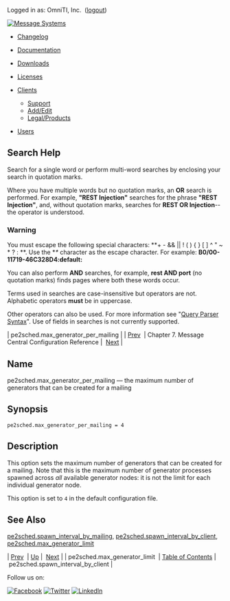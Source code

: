 Logged in as: OmniTI, Inc.  ([logout](https://support.messagesystems.com/logout.php))

[![Message Systems](https://support.messagesystems.com/images/ms-white205.png)](https://support.messagesystems.com/start.php) 

*   [Changelog](https://support.messagesystems.com/start.php?show=changelog)
*   [Documentation](https://support.messagesystems.com/docs/)
*   [Downloads](https://support.messagesystems.com/start.php)

*   [Licenses](https://support.messagesystems.com/license_summary.php)
*   <a href="">Clients</a>
    *   [Support](https://support.messagesystems.com/cs.php)
    *   [Add/Edit](https://support.messagesystems.com/edit_client.php)
    *   [Legal/Products](https://support.messagesystems.com/edit_products.php)
*   [Users](https://support.messagesystems.com/edit_customer.php)

## Search Help

Search for a single word or perform multi-word searches by enclosing your search in quotation marks.

Where you have multiple words but no quotation marks, an **OR** search is performed. For example, **"REST Injection"** searches for the phrase **"REST Injection"**, and, without quotation marks, searches for **REST OR Injection**--the operator is understood.

### Warning

You must escape the following special characters: **+ - && || ! ( ) { } [ ] ^ " ~ * ? : \**. Use the **\** character as the escape character. For example: **B0/00-11719-46C328D4\:default\:**

You can also perform **AND** searches, for example, **rest AND port** (no quotation marks) finds pages where both these words occur.

Terms used in searches are case-insensitive but operators are not. Alphabetic operators **must** be in uppercase.

Other operators can also be used. For more information see "[Query Parser Syntax](https://lucene.apache.org/core/old_versioned_docs/versions/3_0_0/queryparsersyntax.html)". Use of fields in searches is not currently supported.

| pe2sched.max_generator_per_mailing |
| [Prev](conf.pe2sched.max_generator_limit.php)  | Chapter 7. Message Central Configuration Reference |  [Next](conf.pe2sched.spawn_interval_by_client.php) |

<a name="conf.pe2sched.max_generator_per_mailing"></a>
## Name

pe2sched.max_generator_per_mailing — the maximum number of generators that can be created for a mailing

## Synopsis

`pe2sched.max_generator_per_mailing = 4`

<a name="idp2148912"></a>
## Description

This option sets the maximum number of generators that can be created for a mailing. Note that this is the maximum number of generator processes spawned across *all* available generator nodes: it is not the limit for each individual generator node.

This option is set to `4` in the default configuration file.

<a name="idp2152368"></a>
## See Also

[pe2sched.spawn_interval_by_mailing](conf.pe2sched.spawn_interval_by_mailing.php "pe2sched.spawn_interval_by_mailing"), [pe2sched.spawn_interval_by_client](conf.pe2sched.spawn_interval_by_client.php "pe2sched.spawn_interval_by_client"), [pe2sched.max_generator_limit](conf.pe2sched.max_generator_limit.php "pe2sched.max_generator_limit")

| [Prev](conf.pe2sched.max_generator_limit.php)  | [Up](mc.conf.php) |  [Next](conf.pe2sched.spawn_interval_by_client.php) |
| pe2sched.max_generator_limit  | [Table of Contents](index.php) |  pe2sched.spawn_interval_by_client |

Follow us on:

[![Facebook](https://support.messagesystems.com/images/icon-facebook.png)](http://www.facebook.com/messagesystems) [![Twitter](https://support.messagesystems.com/images/icon-twitter.png)](http://twitter.com/#!/MessageSystems) [![LinkedIn](https://support.messagesystems.com/images/icon-linkedin.png)](http://www.linkedin.com/company/message-systems)